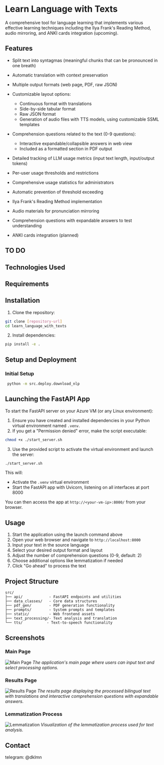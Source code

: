 # Learn Language with Texts

A comprehensive tool for language learning that implements various effective learning techniques including the Ilya Frank's Reading Method, audio mirroring, and ANKI cards integration (upcoming).

  ## Features

  - Split text into syntagmas (meaningful chunks that can be pronounced in one breath)
  - Automatic translation with context preservation
  - Multiple output formats (web page, PDF, raw JSON)
  - Customizable layout options:
    - Continuous format with translations
    - Side-by-side tabular format
    - Raw JSON format
    - Generation of audio files with TTS models, using customizable SSML templates
  - Comprehension questions related to the text (0-9 questions):
    - Interactive expandable/collapsible answers in web view
    - Included as a formatted section in PDF output

  - Detailed tracking of LLM usage metrics (input text length, input/output tokens)
  - Per-user usage thresholds and restrictions
  - Comprehensive usage statistics for administrators
  - Automatic prevention of threshold exceeding

  - Ilya Frank's Reading Method implementation
  - Audio materials for pronunciation mirroring
  - Comprehension questions with expandable answers to test understanding
  - ANKI cards integration (planned)

## TO DO

## Technologies Used


## Requirements


## Installation

1. Clone the repository:
```bash
git clone [repository-url]
cd learn_language_with_texts
```

2. Install dependencies:
```bash
pip install -e .
```

## Setup and Deployment

### Initial Setup
```bash
 python -m src.deploy.download_nlp
```

## Launching the FastAPI App

To start the FastAPI server on your Azure VM (or any Linux environment):

1. Ensure you have created and installed dependencies in your Python virtual environment named `.venv`.
2. If you get a "Permission denied" error, make the script executable:

```bash
chmod +x ./start_server.sh
```

3. Use the provided script to activate the virtual environment and launch the server:

```bash
./start_server.sh
```

This will:
- Activate the `.venv` virtual environment
- Start the FastAPI app with Uvicorn, listening on all interfaces at port 8000

You can then access the app at `http://<your-vm-ip>:8000/` from your browser.

## Usage

1. Start the application using the launch command above
2. Open your web browser and navigate to `http://localhost:8000`
3. Input your text in the source language
4. Select your desired output format and layout
5. Adjust the number of comprehension questions (0-9, default: 2)
6. Choose additional options like lemmatization if needed
7. Click "Go ahead" to process the text

## Project Structure

```
src/
├── api/            - FastAPI endpoints and utilities
├── data_classes/   - Core data structures
├── pdf_gen/        - PDF generation functionality
├── prompts/        - System prompts and templates
├── static/         - Web frontend assets
├── text_processing/- Text analysis and translation
└── tts/           - Text-to-speech functionality
```

## Screenshots

### Main Page
![Main Page](grafic/main_page.png)
*The application's main page where users can input text and select processing options.*

### Results Page
![Results Page](grafic/resutls_page.png)
*The results page displaying the processed bilingual text with translations and interactive comprehension questions with expandable answers.*

### Lemmatization Process
![Lemmatization](grafic/lemmatization.png)
*Visualization of the lemmatization process used for text analysis.*


## Contact

telegram: @dklmn